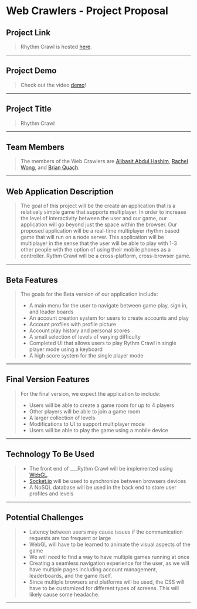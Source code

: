 # Web Crawlers - Project Proposal

## Project Link
> Rhythm Crawl is hosted [here](https://www.briiquach.com).

***

## Project Demo
> Check out the video [demo](https://youtu.be/n9TnLVjRkDU)!

***

## Project Title
> Rhythm Crawl

***

## Team Members
> The members of the Web Crawlers are [Alibasit Abdul Hashim](https://github.com/ali-basit), [Rachel Wong](https://github.com/rachel-wong), and [Brian Quach](https://github.com/Brian-Quach).

***

## Web Application Description
> The goal of this project will be the create an application that is a relatively simple game that supports multiplayer. In order to increase the level of interactivity between the user and our game, our application will go beyond just the space within the browser. Our proposed application will be a real-time multiplayer rhythm based game that will run on a node server. This application will be multiplayer in the sense that the user will be able to play with 1-3 other people with the option of using their mobile phones as a controller. Rythm Crawl will be a cross-platform, cross-browser game.

***

## Beta Features
> The goals for the Beta version of our application include:
> * A main menu for the user to navigate between game play, sign in, and leader boards
> * An account creation system for users to create accounts and play
> * Account profiles with profile picture
> * Account play history and personal scores
> * A small selection of levels of varying difficulty
> * Completed UI that allows users to play Rythm Crawl in single player mode using a keyboard
> * A high score system for the single player mode

***

## Final Version Features
> For the final version, we expect the application to include:
> * Users will be able to create a game room for up to 4 players
> * Other players will be able to join a game room
> * A larger collection of levels 
> * Modifications to UI to support multiplayer mode
> * Users will be able to play the game using a mobile device

***

## Technology To Be Used
> * The front end of ___Rythm Crawl will be implemented using [WebGL](https://developer.mozilla.org/en-US/docs/Web/API/WebGL_API).
> * [Socket.io](https://socket.io/) will be used to synchronize between browsers devices
> * A NoSQL database will be used in the back end to store user profiles and levels

***

## Potential Challenges
> * Latency between users may cause issues if the communication requests are too frequent or large
> * WebGL will have to be learned to animate the visual aspects of the game
> * We will need to find a way to have multiple games running at once
> * Creating a seamless navigation experience for the user, as we will have multiple pages including account management, leaderboards, and the game itself.
> * Since multiple browsers and platforms will be used, the CSS will have to be customized for different types of screens. This will likely cause some headache.

***

> 
